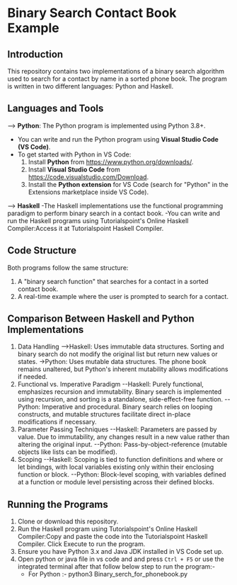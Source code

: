 # Binary Search Contact Book Example

## Introduction
This repository contains two implementations of a binary search algorithm used to search for a contact by name in a sorted phone book. The program is written in two different languages: Python and Haskell.

## Languages and Tools
--> **Python**: The Python program is implemented using Python 3.8+.
  - You can write and run the Python program using **Visual Studio Code (VS Code)**.
  - To get started with Python in VS Code:
    1. Install **Python** from https://www.python.org/downloads/.
    2. Install **Visual Studio Code** from https://code.visualstudio.com/Download.
    3. Install the **Python extension** for VS Code (search for "Python" in the Extensions marketplace inside VS Code).
  
--> **Haskell**
   -The Haskell implementations use the functional programming paradigm to perform binary search in a contact book.
   -You can write and run the Haskell programs using Tutorialspoint's Online Haskell Compiler:Access it at Tutorialspoint Haskell Compiler.

	
## Code Structure
Both programs follow the same structure:
1. A "binary search function" that searches for a contact in a sorted contact book.
2. A real-time example where the user is prompted to search for a contact.

## Comparison Between Haskell and Python Implementations
1. Data Handling
-->Haskell: Uses immutable data structures. Sorting and binary search do not modify the original list but return new values or states.
->Python: Uses mutable data structures. The phone book remains unaltered, but Python's inherent mutability allows modifications if needed.
2. Functional vs. Imperative Paradigm
--Haskell: Purely functional, emphasizes recursion and immutability. Binary search is implemented using recursion, and sorting is a standalone, side-effect-free function.
--Python: Imperative and procedural. Binary search relies on looping constructs, and mutable structures facilitate direct in-place modifications if necessary.
3. Parameter Passing Techniques
--Haskell: Parameters are passed by value. Due to immutability, any changes result in a new value rather than altering the original input.
--Python: Pass-by-object-reference (mutable objects like lists can be modified).
4. Scoping
--Haskell: Scoping is tied to function definitions and where or let bindings, with local variables existing only within their enclosing function or block.
--Python: Block-level scoping, with variables defined at a function or module level persisting across their defined blocks.
  
## Running the Programs
1. Clone or download this repository.
2. Run the Haskell program using Tutorialspoint's Online Haskell Compiler:Copy and paste the code into the Tutorialspoint Haskell Compiler.
Click Execute to run the program.
3. Ensure you have Python 3.x and Java JDK installed in VS Code set up.
4. Open python or java file in vs code and and press `Ctrl + F5` or use the integrated terminal after that follow below step to run the program:-
   	- For Python :- python3 Binary_serch_for_phonebook.py
